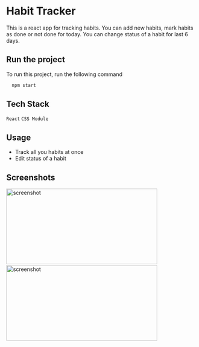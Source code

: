 # Habit Tracker

This is a react app for tracking habits. You can add new habits, mark habits as done or not done for today. You can change status of a habit for last 6 days.
## Run the project

To run this project, run the following command

```bash
  npm start
```


## Tech Stack

`React` `CSS Module`

## Usage

- Track all you habits at once
- Edit status of a habit
## Screenshots

<img src="https://user-images.githubusercontent.com/114740896/210999209-d316d29b-8963-496e-990b-cbf978532c34.png" alt="screenshot" height="200" width="400">&ensp;<img src="https://user-images.githubusercontent.com/114740896/210999214-92d92a7b-3009-44ad-845d-9836839f770a.png" alt="screenshot" height="200" width="400">
